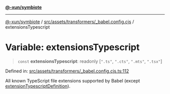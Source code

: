 [**@-xun/symbiote**](../../../../../README.md)

***

[@-xun/symbiote](../../../../../README.md) / [src/assets/transformers/\_babel.config.cjs](../README.md) / extensionsTypescript

# Variable: extensionsTypescript

> `const` **extensionsTypescript**: readonly \[`".ts"`, `".cts"`, `".mts"`, `".tsx"`\]

Defined in: [src/assets/transformers/\_babel.config.cjs.ts:112](https://github.com/Xunnamius/symbiote/blob/4f71380506e8b2505a907d817794b6730bca4f95/src/assets/transformers/_babel.config.cjs.ts#L112)

All known TypeScript file extensions supported by Babel (except [extensionTypescriptDefinition](extensionTypescriptDefinition.md)).
